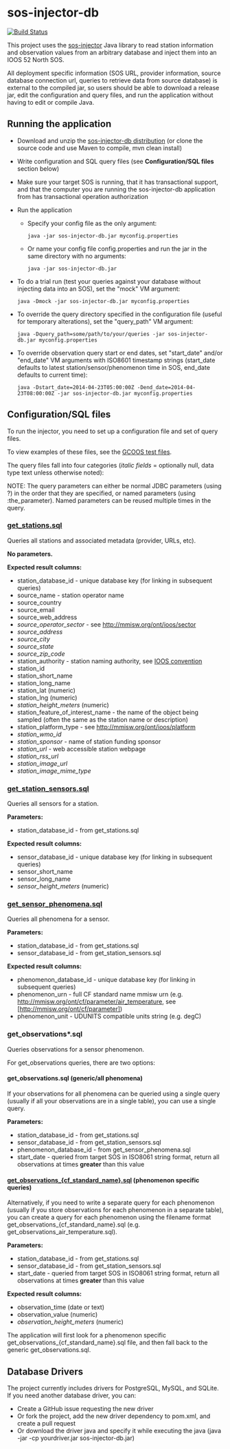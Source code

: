 # sos-injector-db

[![Build Status](https://api.travis-ci.org/ioos/sos-injector-db.png)](https://travis-ci.org/ioos/sos-injector-db)

<!-- Note: view the [README on GitHub](https://github.com/ioos/sos-injector-db) for a better reading experience! -->

This project uses the [sos-injector](https://github.com/axiomalaska/sos-injector) Java library
to read station information and observation values from an arbitrary database and inject
them into an IOOS 52 North SOS.

All deployment specific information (SOS URL, provider information, source database connection url,
queries to retrieve data from source database) is external to the compiled jar, so users should be able
to download a release jar, edit the configuration and query files, and run the application without
having to edit or compile Java.

## Running the application

 * Download and unzip the [sos-injector-db distribution](https://github.com/ioos/sos-injector-db/releases)
   (or clone the source code and use Maven to compile, mvn clean install)
 
 * Write configuration and SQL query files (see **Configuration/SQL files** section below)
 
 * Make sure your target SOS is running, that it has transactional support, and that the computer you
   are running the sos-injector-db application from has transactional operation authorization
   
 * Run the application
 
    * Specify your config file as the only argument:
 
      ```
      java -jar sos-injector-db.jar myconfig.properties
      ```
    
    * Or name your config file config.properties and run the jar in the same directory with no arguments:
 
      ```
      java -jar sos-injector-db.jar 
      ```
 * To do a trial run (test your queries against your database without injecting data into an SOS), set the "mock" VM argument:

      ``` 
      java -Dmock -jar sos-injector-db.jar myconfig.properties
      ```

 * To override the query directory specified in the configuration file (useful for temporary alterations), set the "query_path" VM argument:

      ``` 
      java -Dquery_path=some/path/to/your/queries -jar sos-injector-db.jar myconfig.properties
      ```

 * To override observation query start or end dates, set "start_date" and/or "end_date" VM arguments with ISO8601 timestamp strings (start_date defaults to latest station/sensor/phenomenon time in SOS, end_date defaults to current time):

      ``` 
      java -Dstart_date=2014-04-23T05:00:00Z -Dend_date=2014-04-23T08:00:00Z -jar sos-injector-db.jar myconfig.properties
      ```


## Configuration/SQL files

To run the injector, you need to set up a configuration file and set of query files.

To view examples of these files, see the [GCOOS test files](src/test/resources/gcoos).

The query files fall into four categories (*italic fields* = optionally null, data type text unless otherwise noted):

NOTE: The query parameters can either be normal JDBC parameters (using ?) in the order that they are specified, or
named parameters (using :the_parameter). Named parameters can be reused multiple times in the query. 

### [get_stations.sql](src/test/resources/gcoos/queries_named_params/get_stations.sql)

Queries all stations and associated metadata (provider, URLs, etc).

**No parameters.**
  
**Expected result columns:**
  
  * station_database_id - unique database key (for linking in subsequent queries) 
  * source_name - station operator name
  * source_country
  * source_email
  * source_web_address
  * *source_operator_sector* - see http://mmisw.org/ont/ioos/sector
  * *source_address*
  * *source_city*
  * *source_state*
  * *source_zip_code*
  * station_authority - station naming authority, see [IOOS convention](https://geo-ide.noaa.gov/wiki/index.php?title=IOOS_Conventions_for_Observing_Asset_Identifiers)
  * station_id
  * station_short_name
  * station_long_name
  * station_lat (numeric)
  * station_lng (numeric)
  * *station_height_meters* (numeric) 
  * station_feature_of_interest_name - the name of the object being sampled (often the same as the station name or description)
  * station_platform_type - see http://mmisw.org/ont/ioos/platform
  * *station_wmo_id*
  * *station_sponsor* - name of station funding sponsor 
  * *station_url* - web accessible station webpage
  * *station_rss_url* 
  * *station_image_url*
  * *station_image_mime_type*  

### [get_station_sensors.sql](src/test/resources/gcoos/queries_named_params/get_station_sensors.sql)

Queries all sensors for a station.
  
**Parameters:**
  
   * station_database_id - from get_stations.sql
   
**Expected result columns:**
  
  * sensor_database_id - unique database key (for linking in subsequent queries)  
  * sensor_short_name
  * sensor_long_name
  * *sensor_height_meters* (numeric)
  
### [get_sensor_phenomena.sql](src/test/resources/gcoos/queries_named_params/get_sensor_phenomena.sql)

Queries all phenomena for a sensor.
  
**Parameters:**

  * station_database_id - from get_stations.sql
  * sensor_database_id - from get_station_sensors.sql
  
**Expected result columns:**
  
  * phenomenon_database_id - unique database key (for linking in subsequent queries)
  * phenomenon_urn - full CF standard name mmisw urn (e.g. http://mmisw.org/ont/cf/parameter/air_temperature, see [http://mmisw.org/ont/cf/parameter])
  * phenomenon_unit - UDUNITS compatible units string (e.g. degC)

### get_observations*.sql

Queries observations for a sensor phenomenon. 
  
For get_observations queries, there are two options: 
    
#### get_observations.sql (generic/all phenomena)

If your observations for all phenomena can be queried using a single query
(usually if all your observations are in a single table), you can use a single query.

**Parameters:**

  * station_database_id - from get_stations.sql
  * sensor_database_id - from get_station_sensors.sql
  * phenomenon_database_id - from get_sensor_phenomena.sql
  * start_date - queried from target SOS in ISO8061 string format, return all observations at times **greater** than this value

#### [get_observations_{cf_standard_name}.sql](src/test/resources/gcoos/queries_named_params/get_observations_air_temperature.sql) (phenomenon specific queries)

Alternatively, if you need to write a separate query for each phenomenon (usually if you store observations for each
phenomenon in a separate table), you can create a query for each phenomenon using the filename format
get_observations_{cf_standard_name}.sql (e.g. get_observations_air_temperature.sql).

**Parameters:**

  * station_database_id - from get_stations.sql
  * sensor_database_id - from get_station_sensors.sql
  * start_date - queried from target SOS in ISO8061 string format, return all observations at times **greater** than this value

**Expected result columns:**

  * observation_time (date or text)
  * observation_value (numeric)
  * *observation_height_meters* (numeric)

The application will first look for a phenomenon specific get_observations_{cf_standard_name}.sql file, and then fall back
to the generic get_observations.sql.

## Database Drivers

The project currently includes drivers for PostgreSQL, MySQL, and SQLite. If you need another database
driver, you can:

 * Create a GitHub issue requesting the new driver
 * Or fork the project, add the new driver dependency to pom.xml, and create a pull request
 * Or download the driver java and specify it while executing the java (java -jar -cp yourdriver.jar sos-injector-db.jar)
